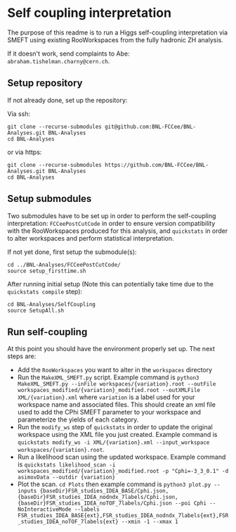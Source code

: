 # Self coupling interpretation

The purpose of this readme is to run a Higgs self-coupling interpretation via SMEFT using existing RooWorkspaces from the fully hadronic ZH analysis.

If it doesn't work, send complaints to Abe: `abraham.tishelman.charny@cern.ch`.

## Setup repository

If not already done, set up the repository:

Via ssh:
```shell
git clone --recurse-submodules git@github.com:BNL-FCCee/BNL-Analyses.git BNL-Analyses
cd BNL-Analyses
```

or via https:
```shell
git clone --recurse-submodules https://github.com/BNL-FCCee/BNL-Analyses.git BNL-Analyses
cd BNL-Analyses
```

## Setup submodules

Two submodules have to be set up in order to perform the self-coupling interpretation: `FCCeePostCutCode` in order to ensure version compatibility with the RooWorkspaces produced for this analysis, and `quickstats` in order to alter workspaces and perform statistical interpretation. 

If not yet done, first setup the submodule(s):

```shell
cd ../BNL-Analyses/FCCeePostCutCode/
source setup_firsttime.sh
```

After running initial setup (Note this can potentially take time due to the `quickstats compile` step):

```shell
cd BNL-Analyses/SelfCoupling
source SetupAll.sh
```

## Run self-coupling

At this point you should have the environment properly set up. The next steps are:

- Add the `RooWorkspaces` you want to alter in the `workspaces` directory
- Run the `MakeXML_SMEFT.py` script. Example command is `python3 MakeXML_SMEFT.py --inFile workspaces/{variation}.root --outFile workspaces_modified/{variation}_modified.root --outXMLFile XML/{variation}.xml` where `variation` is a label used for your workspace name and associated files. This should create an xml file used to add the CPhi SMEFT parameter to your workspace and parameterize the yields of each category.
- Run the `modify_ws` step of `quickstats` in order to update the original workspace using the XML file you just created. Example command is `quickstats modify_ws -i XML/{variation}.xml --input_workspace workspaces/{variation}.root`.
- Run a likelihood scan using the updated workspace. Example command is `quickstats likelihood_scan -i workspaces_modified/{variation}_modified.root -p "Cphi=-3_3_0.1" -d asimovData --outdir {variation}`
- Plot the scan. `cd Plots` then example command is `python3 plot.py --inputs {baseDir}FSR_studies_IDEA_BASE/Cphi.json,{baseDir}FSR_studies_IDEA_nodndx_7labels/Cphi.json,{baseDir}FSR_studies_IDEA_noTOF_7labels/Cphi.json --poi Cphi --NoInteractiveMode --labels FSR_studies_IDEA_BASE{ext},FSR_studies_IDEA_nodndx_7labels{ext},FSR_studies_IDEA_noTOF_7labels{ext} --xmin -1 --xmax 1`
